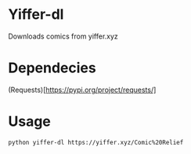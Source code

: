 # Yiffer-dl

Downloads comics from yiffer.xyz

# Dependecies

(Requests)[https://pypi.org/project/requests/]

# Usage

    python yiffer-dl https://yiffer.xyz/Comic%20Relief
